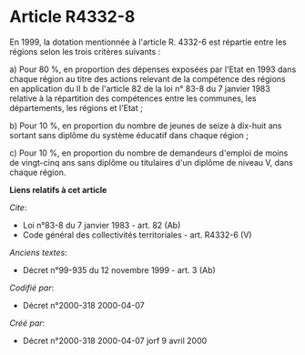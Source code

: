 # Article R4332-8

En 1999, la dotation mentionnée à l'article R. 4332-6 est répartie entre les régions selon les trois critères suivants : 

a) Pour 80 %, en proportion des dépenses exposées par l'Etat en 1993 dans chaque région au titre des actions relevant de la
compétence des régions en application du II b de l'article 82 de la loi n° 83-8 du 7 janvier 1983 relative à la répartition
des compétences entre les communes, les départements, les régions et l'Etat ; 

b) Pour 10 %, en proportion du nombre de jeunes de seize à dix-huit ans sortant sans diplôme du système éducatif dans chaque
région ; 

c) Pour 10 %, en proportion du nombre de demandeurs d'emploi de moins de vingt-cinq ans sans diplôme ou titulaires d'un
diplôme de niveau V, dans chaque région.

**Liens relatifs à cet article**

_Cite_:

  - Loi n°83-8 du 7 janvier 1983 - art. 82 (Ab)
  - Code général des collectivités territoriales - art. R4332-6 (V)

_Anciens textes_:

  - Décret n°99-935 du 12 novembre 1999 - art. 3 (Ab)

_Codifié par_:

  - Décret n°2000-318 2000-04-07

_Créé par_:

  - Décret n°2000-318 2000-04-07 jorf 9 avril 2000
